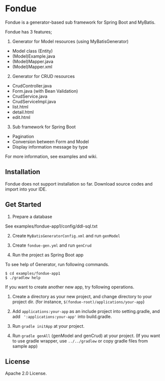 Fondue
======

Fondue is a generator-based sub framework for Spring Boot and MyBatis.

Fondue has 3 features;
 1. Generator for Model resources (using MyBatisGenerator)
   * Model class (Entity)
   * (Model)Example.java
   * (Model)Mapper.java
   * (Model)Mapper.xml
 2. Generator for CRUD resources
   * CrudController.java
   * Form.java (with Bean Validation)
   * CrudService.java
   * CrudServiceImpl.java
   * list.html
   * detail.html
   * edit.html
 3. Sub framework for Spring Boot
   * Pagination
   * Conversion between Form and Model
   * Display information message by type

For more information, see examples and wiki.


Installation
------------

Fondue does not support installation so far.
Download source codes and import into your IDE.


Get Started
-----------

1. Prepare a database

  See examples/fondue-app1/config/ddl-sql.txt


2. Create `MyBatisGeneratorConfig.xml` and run `genModel`

3. Create `fondue-gen.yml` and run `genCrud`

4. Run the project as Spring Boot app


To see help of Generator, run following commands.

```
$ cd examples/fondue-app1
$ ./gradlew help
```

If you want to create another new app, try  following operations.

1. Create a directory as your new project, and change directory to your project dir. (for instance, `$(fondue-root)/applications/your-app`)

2. Add `applications:your-app` as an include project into setting.gradle, and add ` ':applications:your-app'` into build.gradle.

3. Run `gradle initApp` at your project.

4. Run `gradle genAll` (genModel and genCrud) at your project. (If you want to use gradle wrapper, use `../../gradlew` or copy gradle files from sample app)


License
-------

Apache 2.0 License.

